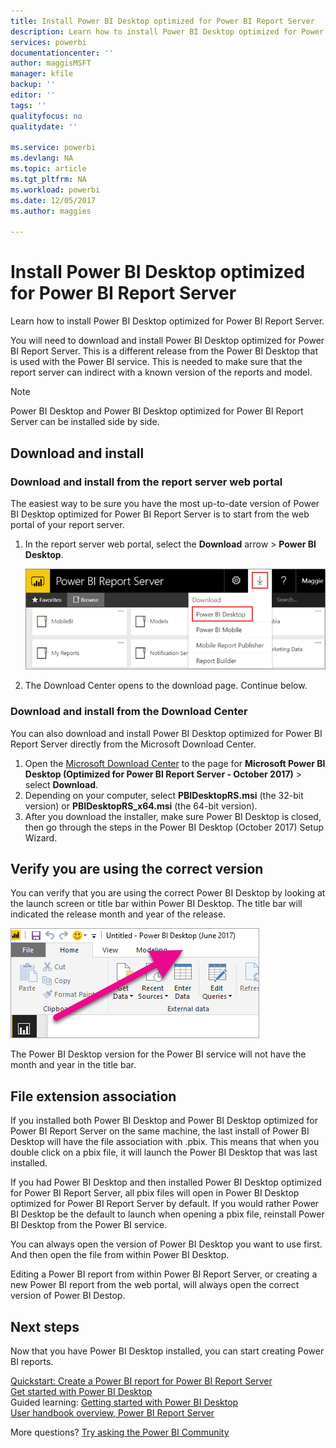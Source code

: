 ```yaml
---
title: Install Power BI Desktop optimized for Power BI Report Server
description: Learn how to install Power BI Desktop optimized for Power BI Report Server
services: powerbi
documentationcenter: ''
author: maggisMSFT
manager: kfile
backup: ''
editor: ''
tags: ''
qualityfocus: no
qualitydate: ''

ms.service: powerbi
ms.devlang: NA
ms.topic: article
ms.tgt_pltfrm: NA
ms.workload: powerbi
ms.date: 12/05/2017
ms.author: maggies

---
```

# Install Power BI Desktop optimized for Power BI Report Server
Learn how to install Power BI Desktop optimized for Power BI Report Server.

You will need to download and install Power BI Desktop optimized for Power BI Report Server. This is a different release from the Power BI Desktop that is used with the Power BI service. This is needed to make sure that the report server can indirect with a known version of the reports and model. 

> [!NOTE]
> Power BI Desktop and Power BI Desktop optimized for Power BI Report Server can be installed side by side.

## Download and install

### Download and install from the report server web portal

The easiest way to be sure you have the most up-to-date version of Power BI Desktop optimized for Power BI Report Server is to start from the web portal of your report server.

1. In the report server web portal, select the **Download** arrow > **Power BI Desktop**.

    ![Download Power BI Desktop from the web portal](media/install-powerbi-desktop/report-server-download-web-portal.png)

2. The Download Center opens to the download page. Continue below.

### Download and install from the Download Center

You can also download and install Power BI Desktop optimized for Power BI Report Server directly from the Microsoft Download Center.

1. Open the [Microsoft Download Center](https://go.microsoft.com/fwlink/?linkid=837581) to the page for **Microsoft Power BI Desktop (Optimized for Power BI Report Server - October 2017)** > select **Download**.
3. Depending on your computer, select **PBIDesktopRS.msi** (the 32-bit version) or **PBIDesktopRS_x64.msi** (the 64-bit version).
3. After you download the installer, make sure Power BI Desktop is closed, then go through the steps in the Power BI Desktop (October 2017) Setup Wizard.

## Verify you are using the correct version
You can verify that you are using the correct Power BI Desktop by looking at the launch screen or title bar within Power BI Desktop. The title bar will indicated the release month and year of the release.

![](media/install-powerbi-desktop/powerbi-desktop-rs-title-bar.png "Title bar for Power BI Desktop")

The Power BI Desktop version for the Power BI service will not have the month and year in the title bar.

## File extension association
If you installed both Power BI Desktop and Power BI Desktop optimized for Power BI Report Server on the same machine, the last install of Power BI Desktop will have the file association with .pbix. This means that when you double click on a pbix file, it will launch the Power BI Desktop that was last installed.

If you had Power BI Desktop and then installed Power BI Desktop optimized for Power BI Report Server, all pbix files will open in Power BI Desktop optimized for Power BI Report Server by default. If you would rather Power BI Desktop be the default to launch when opening a pbix file, reinstall Power BI Desktop from the Power BI service.

You can always open the version of Power BI Desktop you want to use first. And then open the file from within Power BI Desktop.

Editing a Power BI report from within Power BI Report Server, or creating a new Power BI report from the web portal, will always open the correct version of Power BI Destop.

## Next steps
Now that you have Power BI Desktop installed, you can start creating Power BI reports.

[Quickstart: Create a Power BI report for Power BI Report Server](quickstart-create-powerbi-report.md)  
[Get started with Power BI Desktop](../desktop-getting-started.md)  
Guided learning: [Getting started with Power BI Desktop](../guided-learning/gettingdata.yml#step-2)  
[User handbook overview, Power BI Report Server](user-handbook-overview.md)

More questions? [Try asking the Power BI Community](https://community.powerbi.com/)

